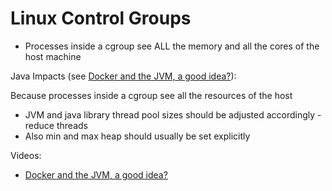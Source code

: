 Linux Control Groups
====================

 * Processes inside a cgroup see ALL the memory and all the cores of the host machine<a name="see-all"></a>

Java Impacts (see [Docker and the JVM, a good idea?]):

Because processes inside a cgroup see all the resources of the host

 * JVM and java library thread pool sizes should be adjusted accordingly - reduce threads
 * Also min and max heap should usually be set explicitly

Videos:

 * [Docker and the JVM, a good idea?]

[Docker and the JVM, a good idea?]: https://www.youtube.com/watch?v=Vt4G-pHXfs4